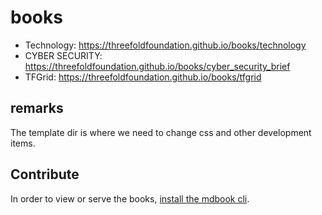# books

- Technology: <https://threefoldfoundation.github.io/books/technology>
- CYBER SECURITY: <https://threefoldfoundation.github.io/books/cyber_security_brief>
- TFGrid: <https://threefoldfoundation.github.io/books/tfgrid>

## remarks

The template dir is where we need to change css and other development items.

## Contribute

In order to view or serve the books, [install the mdbook cli](https://rust-lang.github.io/mdBook/guide/installation.html).
